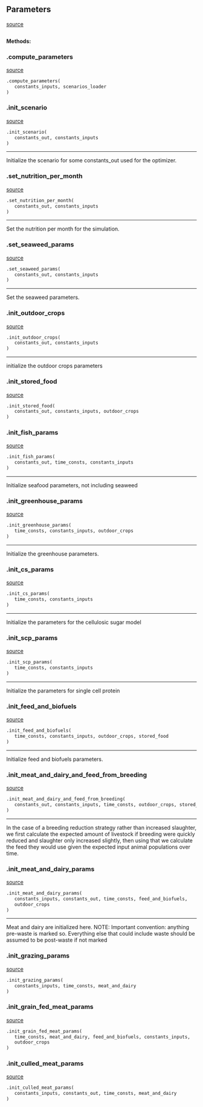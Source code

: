 #


## Parameters
[source](https://github.com/allfed/allfed-integrated-model/blob/master/src/optimizer/parameters.py/#L25)
```python 

```




**Methods:**


### .compute_parameters
[source](https://github.com/allfed/allfed-integrated-model/blob/master/src/optimizer/parameters.py/#L47)
```python
.compute_parameters(
   constants_inputs, scenarios_loader
)
```


### .init_scenario
[source](https://github.com/allfed/allfed-integrated-model/blob/master/src/optimizer/parameters.py/#L187)
```python
.init_scenario(
   constants_out, constants_inputs
)
```

---
Initialize the scenario for some constants_out used for the optimizer.

### .set_nutrition_per_month
[source](https://github.com/allfed/allfed-integrated-model/blob/master/src/optimizer/parameters.py/#L220)
```python
.set_nutrition_per_month(
   constants_out, constants_inputs
)
```

---
Set the nutrition per month for the simulation.

### .set_seaweed_params
[source](https://github.com/allfed/allfed-integrated-model/blob/master/src/optimizer/parameters.py/#L264)
```python
.set_seaweed_params(
   constants_out, constants_inputs
)
```

---
Set the seaweed parameters.

### .init_outdoor_crops
[source](https://github.com/allfed/allfed-integrated-model/blob/master/src/optimizer/parameters.py/#L286)
```python
.init_outdoor_crops(
   constants_out, constants_inputs
)
```

---
initialize the outdoor crops parameters

### .init_stored_food
[source](https://github.com/allfed/allfed-integrated-model/blob/master/src/optimizer/parameters.py/#L311)
```python
.init_stored_food(
   constants_out, constants_inputs, outdoor_crops
)
```


### .init_fish_params
[source](https://github.com/allfed/allfed-integrated-model/blob/master/src/optimizer/parameters.py/#L324)
```python
.init_fish_params(
   constants_out, time_consts, constants_inputs
)
```

---
Initialize seafood parameters, not including seaweed

### .init_greenhouse_params
[source](https://github.com/allfed/allfed-integrated-model/blob/master/src/optimizer/parameters.py/#L348)
```python
.init_greenhouse_params(
   time_consts, constants_inputs, outdoor_crops
)
```

---
Initialize the greenhouse parameters.

### .init_cs_params
[source](https://github.com/allfed/allfed-integrated-model/blob/master/src/optimizer/parameters.py/#L381)
```python
.init_cs_params(
   time_consts, constants_inputs
)
```

---
Initialize the parameters for the cellulosic sugar model

### .init_scp_params
[source](https://github.com/allfed/allfed-integrated-model/blob/master/src/optimizer/parameters.py/#L398)
```python
.init_scp_params(
   time_consts, constants_inputs
)
```

---
Initialize the parameters for single cell protein

### .init_feed_and_biofuels
[source](https://github.com/allfed/allfed-integrated-model/blob/master/src/optimizer/parameters.py/#L419)
```python
.init_feed_and_biofuels(
   time_consts, constants_inputs, outdoor_crops, stored_food
)
```

---
Initialize feed and biofuels parameters.

### .init_meat_and_dairy_and_feed_from_breeding
[source](https://github.com/allfed/allfed-integrated-model/blob/master/src/optimizer/parameters.py/#L473)
```python
.init_meat_and_dairy_and_feed_from_breeding(
   constants_out, constants_inputs, time_consts, outdoor_crops, stored_food
)
```

---
In the case of a breeding reduction strategy rather than increased slaughter,
we first calculate the expected amount of livestock if breeding were quickly
reduced and slaughter only increased slightly, then using that we calculate the
feed they would use given the expected input animal populations over time.

### .init_meat_and_dairy_params
[source](https://github.com/allfed/allfed-integrated-model/blob/master/src/optimizer/parameters.py/#L654)
```python
.init_meat_and_dairy_params(
   constants_inputs, constants_out, time_consts, feed_and_biofuels,
   outdoor_crops
)
```

---
Meat and dairy are initialized here.
NOTE: Important convention: anything pre-waste is marked so. Everything else
that could include waste should be assumed to be post-waste if not marked

### .init_grazing_params
[source](https://github.com/allfed/allfed-integrated-model/blob/master/src/optimizer/parameters.py/#L690)
```python
.init_grazing_params(
   constants_inputs, time_consts, meat_and_dairy
)
```


### .init_grain_fed_meat_params
[source](https://github.com/allfed/allfed-integrated-model/blob/master/src/optimizer/parameters.py/#L728)
```python
.init_grain_fed_meat_params(
   time_consts, meat_and_dairy, feed_and_biofuels, constants_inputs,
   outdoor_crops
)
```


### .init_culled_meat_params
[source](https://github.com/allfed/allfed-integrated-model/blob/master/src/optimizer/parameters.py/#L813)
```python
.init_culled_meat_params(
   constants_inputs, constants_out, time_consts, meat_and_dairy
)
```

